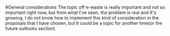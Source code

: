 #General considerations
The topic off e-waste is really important and not so important right now, but from what I've seen, the problem is real and It's growing. I do not know how to implement this kind of consideration in the proposals that I have chosen, but It could be a topic for another time(or the future outlooks section)

